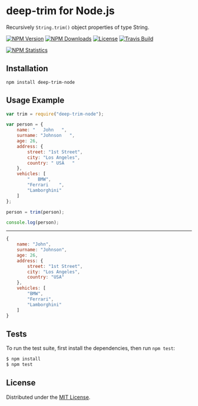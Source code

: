 # deep-trim for Node.js

Recursively `String.trim()` object properties of type String.

[![NPM Version][npm-image]][npm-url]
[![NPM Downloads][downloads-image]][downloads-url]
[![License][license]][license-url]
[![Travis Build][travis-image]][travis-url]

[![NPM Statistics][npm-statistics-image]][npm-url]

## Installation

`npm install deep-trim-node`

## Usage Example

```javascript
var trim = require("deep-trim-node");

var person = {
    name: "   John   ",
    surname: "Johnson   ",
    age: 26,
    address: {
        street: "1st Street",
        city: "Los Angeles",
        country: " USA   "
    },
    vehicles: [
        "   BMW",
        "Ferrari    ",
        "Lamborghini"
    ]
};

person = trim(person);

console.log(person);
```

***

```javascript
{ 
    name: "John",
    surname: "Johnson",
    age: 26,
    address: { 
        street: "1st Street", 
        city: "Los Angeles", 
        country: "USA" 
    },
    vehicles: [
        "BMW",
        "Ferrari",
        "Lamborghini"
    ]
}
```

## Tests

To run the test suite, first install the dependencies, then run `npm test`:

```bash
$ npm install
$ npm test
```

## License

Distributed under the [MIT License](LICENSE).

[npm-image]: https://img.shields.io/npm/v/deep-trim-node.svg
[npm-url]: https://npmjs.org/package/deep-trim-node
[downloads-image]: https://img.shields.io/npm/dm/deep-trim-node.svg
[downloads-url]: https://npmjs.org/package/deep-trim-node
[license]: https://img.shields.io/npm/l/deep-trim-node.svg
[license-url]: https://github.com/AnatoliyGatt/deep-trim-node/blob/master/LICENSE
[travis-image]: https://img.shields.io/travis/AnatoliyGatt/deep-trim-node/master.svg
[travis-url]: https://travis-ci.org/AnatoliyGatt/deep-trim-node
[npm-statistics-image]: https://nodei.co/npm/deep-trim-node.png?downloads=true&downloadRank=true&stars=true